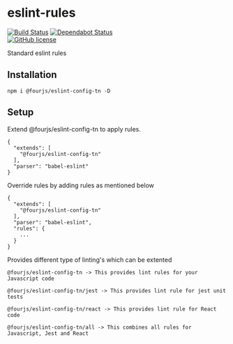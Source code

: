 # eslint-rules

[![Build Status](https://semaphoreci.com/api/v1/nimjetushar/eslint-rules/branches/master/shields_badge.svg)](https://semaphoreci.com/nimjetushar/eslint-rules)
[![Dependabot Status](https://api.dependabot.com/badges/status?host=github&repo=nimjetushar/eslint-rules)](https://dependabot.com)
<br>
[![GitHub license](https://img.shields.io/github/license/nimjetushar/eslint-rules)](https://github.com/nimjetushar/eslint-rules/blob/master/LICENSE)

Standard eslint rules

## Installation

``` npm i @fourjs/eslint-config-tn -D ```

## Setup

Extend @fourjs/eslint-config-tn to apply rules.

```
{
  "extends": [
    "@fourjs/eslint-config-tn"
  ],
  "parser": "babel-eslint"
}
```

Override rules by adding rules as mentioned below 
```
{
  "extends": [
    "@fourjs/eslint-config-tn"
  ],
  "parser": "babel-eslint",
  "rules": {
    ...
  }
}
```

Provides different type of linting's which can be extented
```
@fourjs/eslint-config-tn -> This provides lint rules for your Javascript code

@fourjs/eslint-config-tn/jest -> This provides lint rule for jest unit tests

@fourjs/eslint-config-tn/react -> This provides lint rule for React code

@fourjs/eslint-config-tn/all -> This combines all rules for Javascript, Jest and React
```
